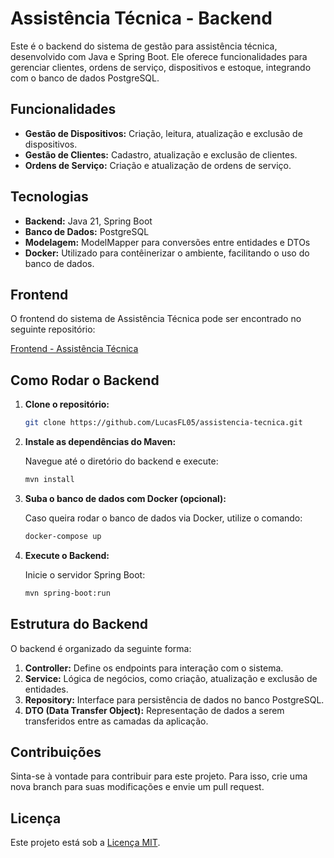 
# Assistência Técnica - Backend

Este é o backend do sistema de gestão para assistência técnica, desenvolvido com Java e Spring Boot. Ele oferece funcionalidades para gerenciar clientes, ordens de serviço, dispositivos e estoque, integrando com o banco de dados PostgreSQL.

## Funcionalidades

- **Gestão de Dispositivos:** Criação, leitura, atualização e exclusão de dispositivos.
- **Gestão de Clientes:** Cadastro, atualização e exclusão de clientes.
- **Ordens de Serviço:** Criação e atualização de ordens de serviço.

## Tecnologias

- **Backend:** Java 21, Spring Boot
- **Banco de Dados:** PostgreSQL
- **Modelagem:** ModelMapper para conversões entre entidades e DTOs
- **Docker:** Utilizado para contêinerizar o ambiente, facilitando o uso do banco de dados.

## Frontend

O frontend do sistema de Assistência Técnica pode ser encontrado no seguinte repositório:

[Frontend - Assistência Técnica](https://github.com/LucasFL05/Angular_assistencia-tecnica/tree/main)

## Como Rodar o Backend

1. **Clone o repositório:**

   ```bash
   git clone https://github.com/LucasFL05/assistencia-tecnica.git
   ```

2. **Instale as dependências do Maven:**

   Navegue até o diretório do backend e execute:

   ```bash
   mvn install
   ```

3. **Suba o banco de dados com Docker (opcional):**

   Caso queira rodar o banco de dados via Docker, utilize o comando:

   ```bash
   docker-compose up
   ```

4. **Execute o Backend:**

   Inicie o servidor Spring Boot:

   ```bash
   mvn spring-boot:run
   ```

## Estrutura do Backend

O backend é organizado da seguinte forma:

1. **Controller:** Define os endpoints para interação com o sistema.
2. **Service:** Lógica de negócios, como criação, atualização e exclusão de entidades.
3. **Repository:** Interface para persistência de dados no banco PostgreSQL.
4. **DTO (Data Transfer Object):** Representação de dados a serem transferidos entre as camadas da aplicação.

## Contribuições

Sinta-se à vontade para contribuir para este projeto. Para isso, crie uma nova branch para suas modificações e envie um pull request.

## Licença

Este projeto está sob a [Licença MIT](LICENSE).

